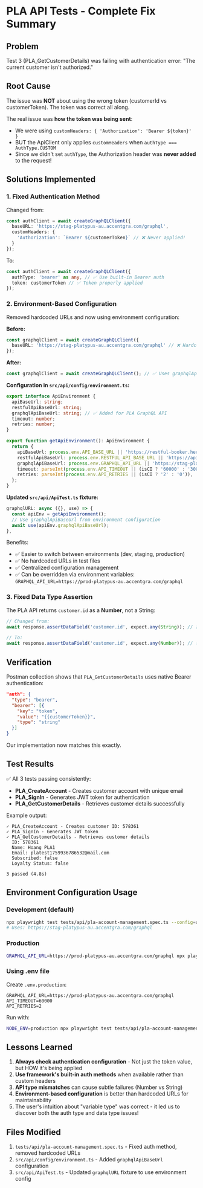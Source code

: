 # PLA API Tests - Complete Fix Summary

## Problem
Test 3 (PLA_GetCustomerDetails) was failing with authentication error: "The current customer isn't authorized."

## Root Cause
The issue was **NOT** about using the wrong token (customerId vs customerToken). The token was correct all along.

The real issue was **how the token was being sent**:
- We were using `customHeaders: { 'Authorization': 'Bearer ${token}' }` 
- BUT the ApiClient only applies `customHeaders` when `authType === AuthType.CUSTOM`
- Since we didn't set `authType`, the Authorization header was **never added** to the request!

## Solutions Implemented

### 1. Fixed Authentication Method
Changed from:
```typescript
const authClient = await createGraphQLClient({
  baseURL: 'https://stag-platypus-au.accentgra.com/graphql',
  customHeaders: {
    'Authorization': `Bearer ${customerToken}` // ❌ Never applied!
  }
});
```

To:
```typescript
const authClient = await createGraphQLClient({
  authType: 'bearer' as any, // ✅ Use built-in Bearer auth
  token: customerToken // ✅ Token properly applied
});
```

### 2. Environment-Based Configuration
Removed hardcoded URLs and now using environment configuration:

**Before:**
```typescript
const graphqlClient = await createGraphQLClient({
  baseURL: 'https://stag-platypus-au.accentgra.com/graphql' // ❌ Hardcoded
});
```

**After:**
```typescript
const graphqlClient = await createGraphQLClient(); // ✅ Uses graphqlApiBaseUrl from environment
```

**Configuration in `src/api/config/environment.ts`:**
```typescript
export interface ApiEnvironment {
  apiBaseUrl: string;
  restfulApiBaseUrl: string;
  graphqlApiBaseUrl: string; // ✅ Added for PLA GraphQL API
  timeout: number;
  retries: number;
}

export function getApiEnvironment(): ApiEnvironment {
  return {
    apiBaseUrl: process.env.API_BASE_URL || 'https://restful-booker.herokuapp.com',
    restfulApiBaseUrl: process.env.RESTFUL_API_BASE_URL || 'https://api.restful-api.dev',
    graphqlApiBaseUrl: process.env.GRAPHQL_API_URL || 'https://stag-platypus-au.accentgra.com/graphql',
    timeout: parseInt(process.env.API_TIMEOUT || (isCI ? '60000' : '30000')),
    retries: parseInt(process.env.API_RETRIES || (isCI ? '2' : '0')),
  };
}
```

**Updated `src/api/ApiTest.ts` fixture:**
```typescript
graphqlURL: async ({}, use) => {
  const apiEnv = getApiEnvironment();
  // Use graphqlApiBaseUrl from environment configuration
  await use(apiEnv.graphqlApiBaseUrl);
},
```

Benefits:
- ✅ Easier to switch between environments (dev, staging, production)
- ✅ No hardcoded URLs in test files
- ✅ Centralized configuration management
- ✅ Can be overridden via environment variables: `GRAPHQL_API_URL=https://prod-platypus-au.accentgra.com/graphql`

### 3. Fixed Data Type Assertion
The PLA API returns `customer.id` as a **Number**, not a String:
```typescript
// Changed from:
await response.assertDataField('customer.id', expect.any(String)); // ❌

// To:
await response.assertDataField('customer.id', expect.any(Number)); // ✅
```

## Verification
Postman collection shows that `PLA_GetCustomerDetails` uses native Bearer authentication:
```json
"auth": {
  "type": "bearer",
  "bearer": [{
    "key": "token",
    "value": "{{customerToken}}",
    "type": "string"
  }]
}
```

Our implementation now matches this exactly.

## Test Results
✅ All 3 tests passing consistently:
- **PLA_CreateAccount** - Creates customer account with unique email
- **PLA_SignIn** - Generates JWT token for authentication
- **PLA_GetCustomerDetails** - Retrieves customer details successfully

Example output:
```
✓ PLA_CreateAccount - Creates customer ID: 578361
✓ PLA_SignIn - Generates JWT token
✓ PLA_GetCustomerDetails - Retrieves customer details
  ID: 578361
  Name: Hoang PLA1
  Email: platest1759936786532@mail.com
  Subscribed: false
  Loyalty Status: false

3 passed (4.8s)
```

## Environment Configuration Usage

### Development (default)
```bash
npx playwright test tests/api/pla-account-management.spec.ts --config=api.config.ts
# Uses: https://stag-platypus-au.accentgra.com/graphql
```

### Production
```bash
GRAPHQL_API_URL=https://prod-platypus-au.accentgra.com/graphql npx playwright test tests/api/pla-account-management.spec.ts --config=api.config.ts
```

### Using .env file
Create `.env.production`:
```
GRAPHQL_API_URL=https://prod-platypus-au.accentgra.com/graphql
API_TIMEOUT=60000
API_RETRIES=2
```

Run with:
```bash
NODE_ENV=production npx playwright test tests/api/pla-account-management.spec.ts --config=api.config.ts
```

## Lessons Learned
1. **Always check authentication configuration** - Not just the token value, but HOW it's being applied
2. **Use framework's built-in auth methods** when available rather than custom headers
3. **API type mismatches** can cause subtle failures (Number vs String)
4. **Environment-based configuration** is better than hardcoded URLs for maintainability
5. The user's intuition about "variable type" was correct - it led us to discover both the auth type and data type issues!

## Files Modified
1. `tests/api/pla-account-management.spec.ts` - Fixed auth method, removed hardcoded URLs
2. `src/api/config/environment.ts` - Added `graphqlApiBaseUrl` configuration
3. `src/api/ApiTest.ts` - Updated `graphqlURL` fixture to use environment config
